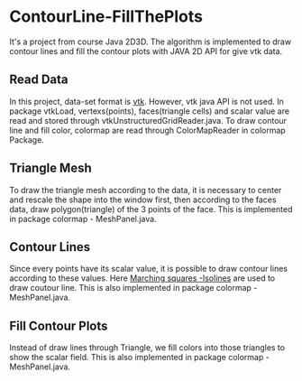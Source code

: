# ContourLine-FillThePlots
It's a project from course Java 2D3D. The algorithm is implemented to draw contour lines and fill the contour plots with JAVA 2D API for give vtk data.

## Read Data 
In this project, data-set format is [vtk](https://vtk.org/). However, vtk java API is not used. 
In package vtkLoad, vertexs(points), faces(triangle cells) and scalar value are read and stored through vtkUnstructuredGridReader.java.
To draw contour line and fill color, colormap are read through ColorMapReader in colormap Package.

## Triangle Mesh
To draw the triangle mesh according to the data, it is necessary to center and rescale the shape into the window first,
then according to the faces data, draw polygon(triangle) of the 3 points of the face. This is implemented in package colormap - MeshPanel.java.

## Contour Lines
Since every points have its scalar value, it is possible to draw contour lines according to these values. Here [Marching squares -Isolines](https://en.wikipedia.org/wiki/Marching_squares) are used
 to draw coutour line. This is also implemented in package colormap - MeshPanel.java.
 
 ## Fill Contour Plots
 Instead of draw lines through Triangle, we fill colors into those triangles to show the scalar field. This is also implemented in package colormap - MeshPanel.java.
